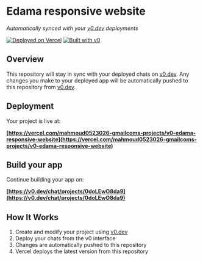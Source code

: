 # Edama responsive website

*Automatically synced with your [v0.dev](https://v0.dev) deployments*

[![Deployed on Vercel](https://img.shields.io/badge/Deployed%20on-Vercel-black?style=for-the-badge&logo=vercel)](https://vercel.com/mahmoud0523026-gmailcoms-projects/v0-edama-responsive-website)
[![Built with v0](https://img.shields.io/badge/Built%20with-v0.dev-black?style=for-the-badge)](https://v0.dev/chat/projects/0doLEwO8da9)

## Overview

This repository will stay in sync with your deployed chats on [v0.dev](https://v0.dev).
Any changes you make to your deployed app will be automatically pushed to this repository from [v0.dev](https://v0.dev).

## Deployment

Your project is live at:

**[https://vercel.com/mahmoud0523026-gmailcoms-projects/v0-edama-responsive-website](https://vercel.com/mahmoud0523026-gmailcoms-projects/v0-edama-responsive-website)**

## Build your app

Continue building your app on:

**[https://v0.dev/chat/projects/0doLEwO8da9](https://v0.dev/chat/projects/0doLEwO8da9)**

## How It Works

1. Create and modify your project using [v0.dev](https://v0.dev)
2. Deploy your chats from the v0 interface
3. Changes are automatically pushed to this repository
4. Vercel deploys the latest version from this repository